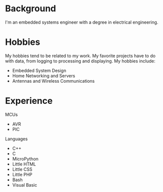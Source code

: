 # Background
I'm an embedded systems engineer with a degree in electrical engineering. 

# Hobbies
My hobbies tend to be related to my work. My favorite projects have to do with data, from logging to processing and displaying. My hobbies include:
- Embedded System Design
- Home Networking and Servers
- Antennas and Wireless Communications

# Experience
MCUs
- AVR
- PIC

Languages
- C++
- C
- MicroPython
- Little HTML
- Little CSS
- Little PHP
- Bash
- Visual Basic



<!---
tkraf/tkraf is a ✨ special ✨ repository because its `README.md` (this file) appears on your GitHub profile.
You can click the Preview link to take a look at your changes.
--->
